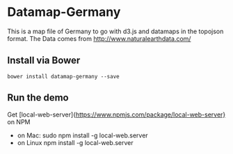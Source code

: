 # Datamap-Germany
This is a map file of Germany to go with d3.js and datamaps in the topojson format. The Data comes from http://www.naturalearthdata.com/
## Install via Bower
    bower install datamap-germany --save

## Run the demo
Get [local-web-server]{https://www.npmjs.com/package/local-web-server} on NPM
* on Mac:
    sudo npm install -g local-web.server
* on Linux
    npm install -g local-web.server
